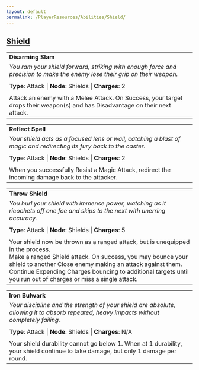 ```yaml
---
layout: default
permalink: /PlayerResources/Abilities/Shield/
---
```

## [Shield](#Shield)

|                                                                                                                                                            |
| :--------------------------------------------------------------------------------------------------------- |
| **Disarming Slam** |
| *You ram your shield forward, striking with enough force and precision to make the enemy lose their grip on their weapon.* |
| |
| **Type**: Attack \| **Node**: Shields \| **Charges**: 2 |
| |
| Attack an enemy with a Melee Attack. On Success, your target drops their weapon(s) and has Disadvantage on their next attack. |

|                                                                                                                                                            |
| :--------------------------------------------------------------------------------------------------------- |
| **Reflect Spell** |
| *Your shield acts as a focused lens or wall, catching a blast of magic and redirecting its fury back to the caster.* |
| |
| **Type**: Attack \| **Node**: Shields \| **Charges**: 2 |
| |
| When you successfully Resist a Magic Attack, redirect the incoming damage back to the attacker. |

|                                                                                                                                                            |
| :--------------------------------------------------------------------------------------------------------- |
| **Throw Shield** |
| *You hurl your shield with immense power, watching as it ricochets off one foe and skips to the next with unerring accuracy.* |
| |
| **Type**: Attack \| **Node**: Shields \| **Charges**: 5 |
| |
| Your shield now be thrown as a ranged attack, but is unequipped in the process.<br>Make a ranged Shield attack. On success, you may bounce your shield to another Close enemy making an attack against them. Continue Expending Charges bouncing to additional targets until you run out of charges or miss a single attack. |

|                                                                                                                                                            |
| :--------------------------------------------------------------------------------------------------------- |
| **Iron Bulwark** |
| *Your discipline and the strength of your shield are absolute, allowing it to absorb repeated, heavy impacts without completely failing.* |
| |
| **Type**: Attack \| **Node**: Shields \| **Charges**: N/A |
| |
| Your shield durability cannot go below 1. When at 1 durability, your shield continue to take damage, but only 1 damage per round. |
